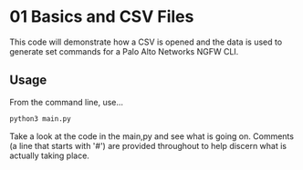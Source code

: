 # 01 Basics and CSV Files

This code will demonstrate how a CSV is opened and the data is used to generate set commands for a Palo Alto Networks NGFW CLI.

## Usage

From the command line, use...

```bash
python3 main.py
```

Take a look at the code in the main,py and see what is going on.  Comments (a line that starts with '#') are provided throughout to help discern what is actually taking place.